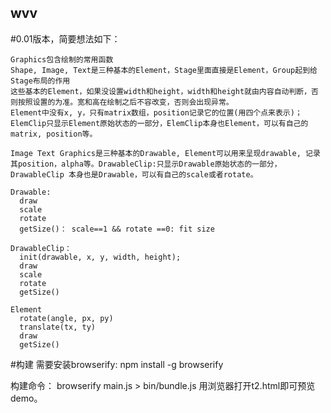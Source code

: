 ## wvv
#0.01版本，简要想法如下：
```
Graphics包含绘制的常用函数
Shape, Image, Text是三种基本的Element，Stage里面直接是Element，Group起到给Stage布局的作用
这些基本的Element，如果没设置width和height，width和height就由内容自动判断，否则按照设置的为准。宽和高在绘制之后不容改变，否则会出现异常。
Element中没有x, y，只有matrix数组，position记录它的位置(用四个点来表示)；
ElemClip只显示Element原始状态的一部分，ElemClip本身也Element，可以有自己的matrix, position等。

Image Text Graphics是三种基本的Drawable, Element可以用来呈现drawable, 记录其position，alpha等。DrawableClip:只显示Drawable原始状态的一部分，DrawableClip 本身也是Drawable，可以有自己的scale或者rotate。

Drawable:
  draw
  scale
  rotate
  getSize()： scale==1 && rotate ==0: fit size
  
DrawableClip：
  init(drawable, x, y, width, height);
  draw
  scale
  rotate
  getSize()
  
Element
  rotate(angle, px, py)
  translate(tx, ty)
  draw
  getSize()
```

#构建
需要安装browserify:
npm install -g browserify

构建命令：
browserify main.js > bin/bundle.js
用浏览器打开t2.html即可预览demo。
